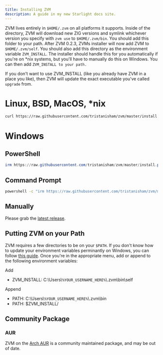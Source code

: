 ```yaml
---
title: Installing ZVM
description: A guide in my new Starlight docs site.
---
```


ZVM lives entirely in `$HOME/.zvm` on all platforms it supports. Inside of the
directory, ZVM will download new ZIG versions and symlink whichever version you
specify with `zvm use` to `$HOME/.zvm/bin`. You should add this folder to your
path. After ZVM 0.2.3, ZVMs installer will now add ZVM to `$HOME/.zvm/self`. You
should also add this directory as the environment variable `ZVM_INSTALL`. The
installer should handle this for you automatically if you're on *nix systems,
but you'll have to manually do this on Windows. You can then add
`ZVM_INSTALL to your path.`

If you don't want to use ZVM_INSTALL (like you already have ZVM in a place you
like), then ZVM will update the exact
executable you've called `upgrade` from.

# Linux, BSD, MacOS, *nix

```sh
curl https://raw.githubusercontent.com/tristanisham/zvm/master/install.sh | bash
```

# Windows

## PowerShell
 ```ps1
 irm https://raw.githubusercontent.com/tristanisham/zvm/master/install.ps1 | iex
 ```
## Command Prompt
```cmd
powershell -c "irm https://raw.githubusercontent.com/tristanisham/zvm/master/install.ps1 | iex"
```
## Manually

Please grab the
[latest release](https://github.com/tristanisham/zvm/releases/latest).

## Putting ZVM on your Path

ZVM requires a few directories to be on your `$PATH`. If you don't know how to
update your environment variables perminantly on Windows, you can follow
[this guide](https://www.computerhope.com/issues/ch000549.htm). Once you're in
the appropriate menu, add or append to the following environment variables:

Add

- ZVM_INSTALL: C:\Users\\`%YOUR_USERNAME_HERE%`\\.zvm\bin\self

Append

- PATH: C:\Users\\`%YOUR_USERNAME_HERE%`\\.zvm\bin
- PATH: $ZVM_INSTALL/

## Community Package

### AUR

ZVM on the [Arch AUR](https://aur.archlinux.org/packages/zvm) is a community
maintained package, and may be out of date.